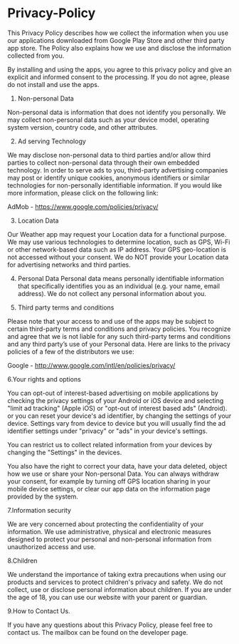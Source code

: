 # Privacy-Policy
This Privacy Policy describes how we collect the information when you use our applications downloaded from Google Play Store and other third party app store. The Policy also explains how we use and disclose the information collected from you.

By installing and using the apps, you agree to this privacy policy and give an explicit and informed consent to the processing. If you do not agree, please do not install and use the apps.

1. Non-personal Data

Non-personal data is information that does not identify you personally. We may collect non-personal data such as your device model, operating system version, country code, and other attributes.


2. Ad serving Technology

We may disclose non-personal data to third parties and/or allow third parties to collect non-personal data through their own embedded technology. In order to serve ads to you, third-party advertising companies may post or identify unique cookies, anonymous identifiers or similar technologies for non-personally identifiable information. If you would like more information, please click on the following link:

AdMob - https://www.google.com/policies/privacy/


3. Location Data

Our Weather app may request your Location data for a functional purpose. We may use various technologies to determine location, such as GPS, Wi-Fi or other network-based data such as IP address. Your GPS geo-location is not accessed without your consent. We do NOT provide your Location data for advertising networks and third parties.

4. Personal Data
Personal data means personally identifiable information that specifically identifies you as an individual (e.g. your name, email address).
We do not collect any personal information about you.


5. Third party terms and conditions

Please note that your access to and use of the apps may be subject to certain third-party terms and conditions and privacy policies. You recognize and agree that we is not liable for any such third-party terms and conditions and any third party’s use of your Personal data. Here are links to the privacy policies of a few of the distributors we use:

Google - http://www.google.com/intl/en/policies/privacy/


6.Your rights and options

You can opt-out of interest-based advertising on mobile applications by checking the privacy settings of your Android or iOS device and selecting "limit ad tracking" (Apple iOS) or "opt-out of interest based ads" (Android). or you can reset your device's ad identifier, by changing the settings of your device. Settings vary from device to device but you will usually find the ad identifier settings under "privacy" or "ads" in your device's settings.

You can restrict us to collect related information from your devices by changing the "Settings" in the devices.

You also have the right to correct your data, have your data deleted, object how we use or share your Non-personal Data. You can always withdraw your consent, for example by turning off GPS location sharing in your mobile device settings, or clear our app data on the  information page provided by the system.


7.Information security

We are very concerned about protecting the confidentiality of your information. We use administrative, physical and electronic measures designed to protect your personal and non-personal information from unauthorized access and use.


8.Children

We understand the importance of taking extra precautions when using our products and services to protect children's privacy and safety. We do not collect, use or disclose personal information about children. If you are under the age of 18, you can use our website with your parent or guardian.


9.How to Contact Us.

If you have any questions about this Privacy Policy, please feel free to contact us. The mailbox can be found on the developer page.
